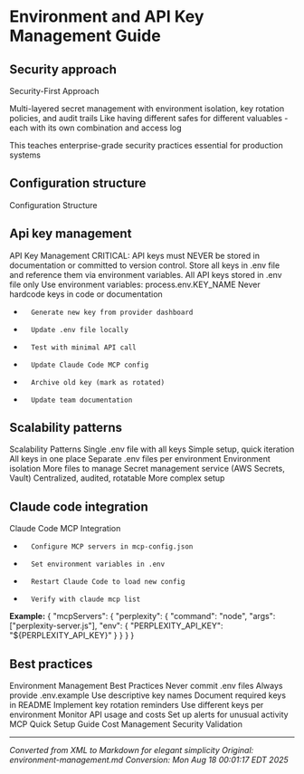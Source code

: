 # Environment and API Key Management Guide



## Security approach
Security-First Approach

<technical>
Multi-layered secret management with environment isolation, key rotation policies, and audit trails
</technical>

<simple>
Like having different safes for different valuables - each with its own combination and access log
</simple>

This teaches enterprise-grade security practices essential for production systems

## Configuration structure
Configuration Structure

## Api key management
API Key Management
CRITICAL: API keys must NEVER be stored in documentation or committed to version control.
Store all keys in .env file and reference them via environment variables.
All API keys stored in .env file only
Use environment variables: process.env.KEY_NAME
Never hardcode keys in code or documentation

-
        Generate new key from provider dashboard

-
        Update .env file locally

-
        Test with minimal API call

-
        Update Claude Code MCP config

-
        Archive old key (mark as rotated)

-
        Update team documentation

## Scalability patterns
Scalability Patterns
Single .env file with all keys
Simple setup, quick iteration
All keys in one place
Separate .env files per environment
Environment isolation
More files to manage
Secret management service (AWS Secrets, Vault)
Centralized, audited, rotatable
More complex setup

## Claude code integration
Claude Code MCP Integration

-
        Configure MCP servers in mcp-config.json

-
        Set environment variables in .env

-
        Restart Claude Code to load new config

-
        Verify with claude mcp list

**Example:**
{
"mcpServers": {
"perplexity": {
"command": "node",
"args": ["perplexity-server.js"],
"env": {
"PERPLEXITY_API_KEY": "${PERPLEXITY_API_KEY}"
}
}
}
}


## Best practices
Environment Management Best Practices
Never commit .env files
Always provide .env.example
Use descriptive key names
Document required keys in README
Implement key rotation reminders
Use different keys per environment
Monitor API usage and costs
Set up alerts for unusual activity
MCP Quick Setup Guide
Cost Management
Security Validation

---

*Converted from XML to Markdown for elegant simplicity*
*Original: environment-management.md*
*Conversion: Mon Aug 18 00:01:17 EDT 2025*
